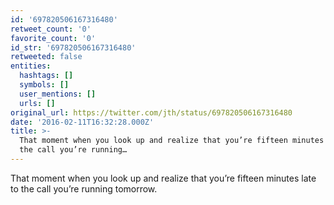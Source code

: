 ```yaml
---
id: '697820506167316480'
retweet_count: '0'
favorite_count: '0'
id_str: '697820506167316480'
retweeted: false
entities:
  hashtags: []
  symbols: []
  user_mentions: []
  urls: []
original_url: https://twitter.com/jth/status/697820506167316480
date: '2016-02-11T16:32:28.000Z'
title: >-
  That moment when you look up and realize that you’re fifteen minutes late to
  the call you’re running…
---
```


That moment when you look up and realize that you’re fifteen minutes late to the call you’re running tomorrow.